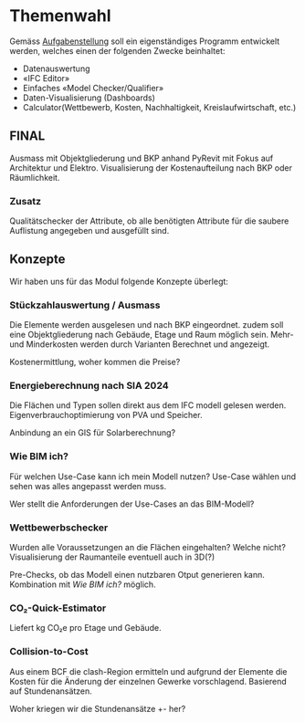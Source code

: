# Themenwahl

Gemäss [Aufgabenstellung](AUFGABENSTELLUNG.md) soll ein eigenständiges Programm entwickelt werden, welches einen der folgenden Zwecke beinhaltet:

- Datenauswertung
- «IFC Editor»
- Einfaches «Model Checker/Qualifier»
- Daten-Visualisierung (Dashboards)
- Calculator(Wettbewerb, Kosten, Nachhaltigkeit, Kreislaufwirtschaft, etc.)

## FINAL

Ausmass mit Objektgliederung und BKP anhand PyRevit mit Fokus auf Architektur und Elektro.
Visualisierung der Kostenaufteilung nach BKP oder Räumlichkeit.

### Zusatz

Qualitätschecker der Attribute, ob alle benötigten Attribute für die saubere Auflistung angegeben und ausgefüllt sind.

## Konzepte

Wir haben uns für das Modul folgende Konzepte überlegt:

### Stückzahlauswertung / Ausmass

Die Elemente werden ausgelesen und nach BKP eingeordnet.
zudem soll eine Objektgliederung nach Gebäude, Etage und Raum möglich sein.
Mehr- und Minderkosten werden durch Varianten Berechnet und angezeigt.

Kostenermittlung, woher kommen die Preise?

### Energieberechnung nach SIA 2024

Die Flächen und Typen sollen direkt aus dem IFC modell gelesen werden.
Eigenverbrauchoptimierung von PVA und Speicher.

Anbindung an ein GIS für Solarberechnung?

### Wie BIM ich?

Für welchen Use-Case kann ich mein Modell nutzen?
Use-Case wählen und sehen was alles angepasst werden muss.

Wer stellt die Anforderungen der Use-Cases an das BIM-Modell?

### Wettbewerbschecker

Wurden alle Voraussetzungen an die Flächen eingehalten? Welche nicht?
Visualisierung der Raumanteile eventuell auch in 3D(?)

Pre-Checks, ob das Modell einen nutzbaren Otput generieren kann.
Kombination mit *Wie BIM ich?* möglich.

### CO₂-Quick-Estimator

Liefert kg CO₂e pro Etage und Gebäude.

### Collision-to-Cost

Aus einem BCF die clash-Region ermitteln und aufgrund der Elemente die Kosten für die Änderung der einzelnen Gewerke vorschlagend. Basierend auf Stundenansätzen.

Woher kriegen wir die Stundenansätze +- her?
